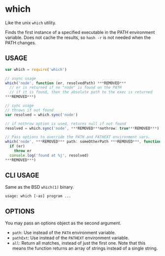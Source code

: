 # which

Like the unix `which` utility.

Finds the first instance of a specified executable in the PATH
environment variable.  Does not cache the results, so `hash -r` is not
needed when the PATH changes.

## USAGE

```javascript
var which = require('which')

// async usage
which('node', function (er, resolvedPath) ***REMOVED***
  // er is returned if no "node" is found on the PATH
  // if it is found, then the absolute path to the exec is returned
***REMOVED***)

// sync usage
// throws if not found
var resolved = which.sync('node')

// if nothrow option is used, returns null if not found
resolved = which.sync('node', ***REMOVED***nothrow: true***REMOVED***)

// Pass options to override the PATH and PATHEXT environment vars.
which('node', ***REMOVED*** path: someOtherPath ***REMOVED***, function (er, resolved) ***REMOVED***
  if (er)
    throw er
  console.log('found at %j', resolved)
***REMOVED***)
```

## CLI USAGE

Same as the BSD `which(1)` binary.

```
usage: which [-as] program ...
```

## OPTIONS

You may pass an options object as the second argument.

- `path`: Use instead of the `PATH` environment variable.
- `pathExt`: Use instead of the `PATHEXT` environment variable.
- `all`: Return all matches, instead of just the first one.  Note that
  this means the function returns an array of strings instead of a
  single string.
